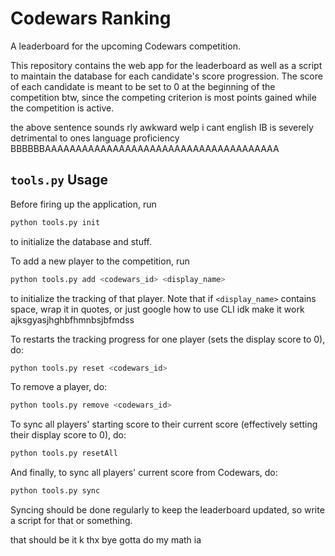 # Codewars Ranking

A leaderboard for the upcoming Codewars competition.

This repository contains the web app for the leaderboard as well as a script to maintain the database for each candidate's score progression. The score of each candidate is meant to be set to 0 at the beginning of the competition btw, since the competing criterion is most points gained while the competition is active.

the above sentence sounds rly awkward welp i cant english IB is severely detrimental to ones language proficiency BBBBBBAAAAAAAAAAAAAAAAAAAAAAAAAAAAAAAAAAAAAA

## `tools.py` Usage

Before firing up the application, run
```sh
python tools.py init
```
to initialize the database and stuff.

To add a new player to the competition, run
```sh
python tools.py add <codewars_id> <display_name>
```
to initialize the tracking of that player. Note that if `<display_name>` contains space, wrap it in quotes, or just google how to use CLI idk make it work ajksgyasjhghbfhmnbsjbfmdss

To restarts the tracking progress for one player (sets the display score to 0), do:
```sh
python tools.py reset <codewars_id>
```

To remove a player, do:
```sh
python tools.py remove <codewars_id>
```

To sync all players' starting score to their current score (effectively setting their display score to 0), do:
```sh
python tools.py resetAll
```

And finally, to sync all players' current score from Codewars, do:
```sh
python tools.py sync
```
Syncing should be done regularly to keep the leaderboard updated, so write a script for that or something.

that should be it k thx bye gotta do my math ia
